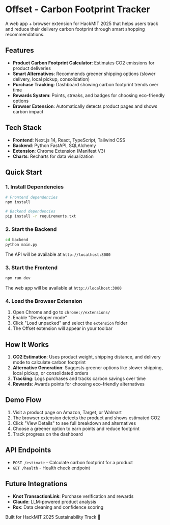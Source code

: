 # Offset - Carbon Footprint Tracker

A web app + browser extension for HackMIT 2025 that helps users track and reduce their delivery carbon footprint through smart shopping recommendations.

## Features

- **Product Carbon Footprint Calculator**: Estimates CO2 emissions for product deliveries
- **Smart Alternatives**: Recommends greener shipping options (slower delivery, local pickup, consolidation)
- **Purchase Tracking**: Dashboard showing carbon footprint trends over time
- **Rewards System**: Points, streaks, and badges for choosing eco-friendly options
- **Browser Extension**: Automatically detects product pages and shows carbon impact

## Tech Stack

- **Frontend**: Next.js 14, React, TypeScript, Tailwind CSS
- **Backend**: Python FastAPI, SQLAlchemy
- **Extension**: Chrome Extension (Manifest V3)
- **Charts**: Recharts for data visualization

## Quick Start

### 1. Install Dependencies

```bash
# Frontend dependencies
npm install

# Backend dependencies
pip install -r requirements.txt
```

### 2. Start the Backend

```bash
cd backend
python main.py
```

The API will be available at `http://localhost:8000`

### 3. Start the Frontend

```bash
npm run dev
```

The web app will be available at `http://localhost:3000`

### 4. Load the Browser Extension

1. Open Chrome and go to `chrome://extensions/`
2. Enable "Developer mode"
3. Click "Load unpacked" and select the `extension` folder
4. The Offset extension will appear in your toolbar

## How It Works

1. **CO2 Estimation**: Uses product weight, shipping distance, and delivery mode to calculate carbon footprint
2. **Alternative Generation**: Suggests greener options like slower shipping, local pickup, or consolidated orders
3. **Tracking**: Logs purchases and tracks carbon savings over time
4. **Rewards**: Awards points for choosing eco-friendly alternatives

## Demo Flow

1. Visit a product page on Amazon, Target, or Walmart
2. The browser extension detects the product and shows estimated CO2
3. Click "View Details" to see full breakdown and alternatives
4. Choose a greener option to earn points and reduce footprint
5. Track progress on the dashboard

## API Endpoints

- `POST /estimate` - Calculate carbon footprint for a product
- `GET /health` - Health check endpoint

## Future Integrations

- **Knot TransactionLink**: Purchase verification and rewards
- **Claude**: LLM-powered product analysis
- **Rox**: Data cleaning and confidence scoring

Built for HackMIT 2025 Sustainability Track 🌱
